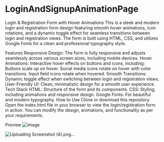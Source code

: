 # LoginAndSignupAnimationPage

Login & Registration Form with Hover Animations
This is a sleek and modern login and registration form design featuring smooth hover animations, icon rotations, and a dynamic toggle effect for seamless transitions between login and registration views. The form is built using HTML, CSS, and utilizes Google Fonts for a clean and professional typography style.

Features
Responsive Design: The form is fully responsive and adjusts seamlessly across various screen sizes, including mobile devices.
Hover Animations: Interactive hover effects on buttons and icons, including:
Buttons scale up on hover.
Social media icons rotate on hover with color transitions.
Input field icons rotate when hovered.
Smooth Transitions: Dynamic toggle effect when switching between login and registration views.
User-Friendly UI: Clean, minimalistic design for a smooth user experience.
Tech Stack
HTML: Structure of the form and its components.
CSS: Styling, including animations and responsive design.
Google Fonts: For beautiful and modern typography.
How to Use
Clone or download this repository.
Open the index.html file in your browser to view the login/registration form in action.
You can modify the design, animations, and functionality as per your requirements.

Preview
![image](https://github.com/user-attachments/assets/d52b4ba3-f196-46dd-8331-285b01141c68)

![Uploading Screenshot (4).png…]()

